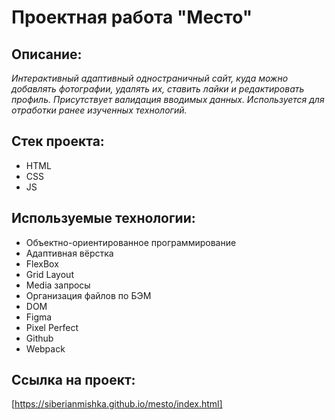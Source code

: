 # Проектная работа "Место"

## Описание:
_Интерактивный адаптивный одностраничный сайт, куда можно добавлять фотографии, удалять их, ставить лайки и редактировать профиль. Присутствует валидация вводимых данных. Используется для отработки ранее изученных технологий._

## Стек проекта:
* HTML
* CSS
* JS

## Используемые технологии:
* Объектно-ориентированное программирование
* Адаптивная вёрстка
* FlexBox
* Grid Layout
* Media запросы
* Организация файлов по БЭМ
* DOM
* Figma
* Pixel Perfect
* Github
* Webpack

## Ссылка на проект:
[https://siberianmishka.github.io/mesto/index.html]
